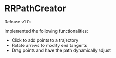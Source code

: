 # RRPathCreator
Release v1.0: 

Implemented the following functionalities: 
- Click to add points to a trajectory
- Rotate arrows to modify end tangents
- Drag points and have the path dynamically adjust
